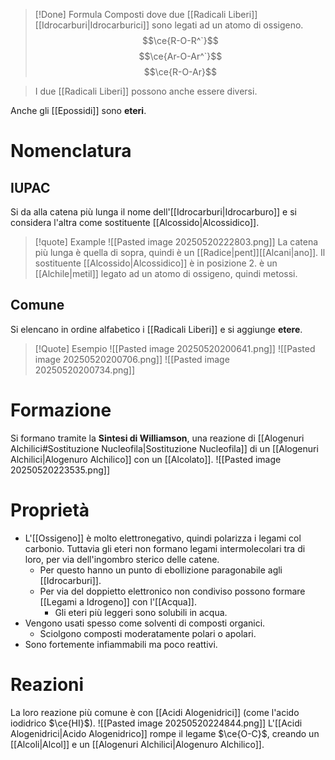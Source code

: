  >[!Done] Formula
>Composti dove due [[Radicali Liberi]] [[Idrocarburi|Idrocarburici]] sono legati ad un atomo di ossigeno.
$$\ce{R-O-R^`}$$
$$\ce{Ar-O-Ar^`}$$
$$\ce{R-O-Ar}$$

>I due [[Radicali Liberi]] possono anche essere diversi. 

Anche gli [[Epossidi]] sono **eteri**.
# Nomenclatura
## IUPAC
Si da alla catena più lunga il nome dell'[[Idrocarburi|Idrocarburo]] e si considera l'altra come sostituente [[Alcossido|Alcossidico]].
>[!quote] Example
![[Pasted image 20250520222803.png]]
>La catena più lunga è quella di sopra, quindi è un [[Radice|pent]][[Alcani|ano]].
>Il sostituente [[Alcossido|Alcossidico]] è in posizione 2.
>è un [[Alchile|metil]] legato ad un atomo di ossigeno, quindi metossi.

## Comune
Si elencano in ordine alfabetico i [[Radicali Liberi]] e si aggiunge **etere**.
>[!Quote] Esempio
>![[Pasted image 20250520200641.png]]
>![[Pasted image 20250520200706.png]]
>![[Pasted image 20250520200734.png]]

# Formazione
Si formano tramite la **Sintesi di Williamson**, una reazione di [[Alogenuri Alchilici#Sostituzione Nucleofila|Sostituzione Nucleofila]] di un [[Alogenuri Alchilici|Alogenuro Alchilico]] con un [[Alcolato]].
![[Pasted image 20250520223535.png]]
# Proprietà
- L'[[Ossigeno]] è molto elettronegativo, quindi polarizza i legami col carbonio. Tuttavia gli eteri non formano legami intermolecolari tra di loro, per via dell'ingombro sterico delle catene.
	- Per questo hanno un punto di ebollizione paragonabile agli [[Idrocarburi]].
	- Per via del doppietto elettronico non condiviso possono formare [[Legami a Idrogeno]] con l'[[Acqua]].
		- Gli eteri più leggeri sono solubili in acqua.
- Vengono usati spesso come solventi di composti organici.
	- Sciolgono composti moderatamente polari o apolari.
- Sono fortemente infiammabili ma poco reattivi.

# Reazioni
La loro reazione più comune è con [[Acidi Alogenidrici]] (come l'acido iodidrico $\ce{HI}$).
![[Pasted image 20250520224844.png]]
L'[[Acidi Alogenidrici|Acido Alogenidrico]] rompe il legame $\ce{O-C}$, creando un [[Alcoli|Alcol]] e un [[Alogenuri Alchilici|Alogenuro Alchilico]].

